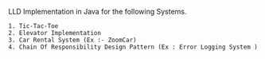 LLD Implementation in Java for the following Systems.


    1. Tic-Tac-Toe
    2. Elevator Implementation
    3. Car Rental System (Ex :- ZoomCar)
    4. Chain Of Responsibility Design Pattern (Ex : Error Logging System )
